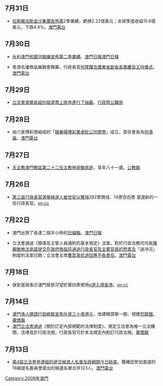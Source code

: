 ## 7月31日

  - [拉斯維加斯金沙集團宣佈第](../Page/拉斯維加斯金沙集團.md "wikilink")2季業績，虧損2.22億美元；全球季度收益10.6億美元，下跌4.8%。[澳門電台](http://www.tdm.com.mo/c_radio/news/index.php?id=102753)

## 7月30日

  - [永利澳門和](../Page/永利澳門.md "wikilink")[銀河娛樂宣佈第二季業績](../Page/銀河娛樂.md "wikilink")。[澳門日報](https://web.archive.org/web/20090802111930/http://www.macaodaily.com/html/2009-07/31/content_348220.htm)[澳門日報](https://web.archive.org/web/20090802111930/http://www.macaodaily.com/html/2009-07/31/content_348220.htm)

<!-- end list -->

  - 粵澳名優商品展銷會開幕，行政長官[何厚鏵及廣東省副省長](../Page/何厚鏵.md "wikilink")[萬慶良主持儀式](../Page/萬慶良.md "wikilink")。[澳門電台](http://www.tdm.com.mo/c_radio/news/index.php?id=102717)

## 7月29日

  - [立法會選舉各組別就選票上排序進行了抽籤](../Page/2009年澳門立法會選舉.md "wikilink")。[行政暨公職局](https://web.archive.org/web/20090824034818/http://www.eal.gov.mo/2009/news/20090729.pdf)

## 7月28日

  - 由六家博彩商組成的「[娛樂場博彩業承批公司商會](../Page/娛樂場博彩業承批公司商會.md "wikilink")」成立，首任會長為[何鴻燊](../Page/何鴻燊.md "wikilink")。[澳門電台](http://www.tdm.com.mo/c_radio/news/index.php?id=102655)

## 7月27日

  - [天主教澳門教區第二十二任主教](../Page/天主教澳門教區.md "wikilink")[林家駿病逝](../Page/林家駿.md "wikilink")，享年八十一歲。[公教報](http://kkp.catholic.org.hk/Special_News/lo_2009_07_27.htm)

## 7月26日

  - [第三屆行政長官選舉候選人](../Page/2009年澳門行政長官選舉.md "wikilink")[崔世安以獲得](../Page/崔世安.md "wikilink")282票贊成、14票空白票
    當選新的一任行政長官。[on.cc](http://news.kentse.net/eastim/imviewer.php?site=0&page=ncbrka00_20090726113816)

## 7月22日

  - 澳門出現了長達二個半小時的[日偏蝕](../Page/2009年7月22日日食.md "wikilink")。[澳門日報](https://web.archive.org/web/20090725100756/http://www.macaodaily.com/html/2009-07/23/content_344850.htm)

<!-- end list -->

  - 立法會通過《領導及主管人員通則的基本規定》法案。對於行政法務司司長[陳麗敏無法承諾提交在政府換屆前通過行政長官及主要官員的問責及](../Page/陳麗敏.md "wikilink")「過冷河」制度的法案日期；立法會主席[曹其真批評回應不負責任](../Page/曹其真.md "wikilink")。[澳門電台](http://www.tdm.com.mo/c_radio/news/index.php?id=102444)

## 7月18日

  - 保安當局表示澳門居民可望於第四季使用[e道入境香港](../Page/e道.md "wikilink")。[on.cc](http://news.kentse.net/eastim/imviewer.php?site=0&page=ncbrka00_20090717232310)

## 7月14日

  - [澳門漁人碼頭行政總裁宣佈斥資三十億港元](../Page/澳門漁人碼頭.md "wikilink")，改建碼頭第一期，增建[恐龍館](../Page/恐龍.md "wikilink")。[華僑報](http://www.vakiodaily.com/index.php?tn=viewer&ncid=1&dt=&nid=147436)
  - [澳門立法會通過](../Page/澳門立法會.md "wikilink")《關於訂定內部規範的法律制度》，規定立法會為唯一立法機關、法律高於行政法規，行政長官可於本法規定內制訂行政法規。[華僑報](http://www.vakiodaily.com/index.php?tn=viewer&ncid=1&dt=&nid=147452)

## 7月13日

  - [第4屆立法會參選組別遞交候選人名單及政綱期今日結束](../Page/2009年澳門立法會選舉.md "wikilink")。獲確認參加直選的16組提名委員會提出的候選名單合共123人。[澳門電台](http://www.tdm.com.mo/c_radio/news/index.php?id=102040)

[Category:2009年澳門](https://zh.wikipedia.org/wiki/Category:2009年澳門 "wikilink")